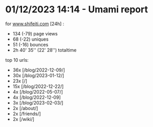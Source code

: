 # 01/12/2023 14:14 - Umami report
for www.shifeiti.com [24h] :

 - 134 (-79) page views
 - 68 (-22) uniques
 - 51 (-16) bounces
 - 2h 40' 35'' (22' 28'') totaltime


top 10 urls:
 - 36x [/blog/2022-12-09/]
 - 30x [/blog/2023-01-12/]
 - 23x [/]
 - 15x [/blog/2022-12-22/]
 - 4x [/blog/2022-05-07/]
 - 4x [/blog/2022-12-09]
 - 3x [/blog/2023-02-03/]
 - 2x [/about/]
 - 2x [/friends/]
 - 2x [/wiki/]


